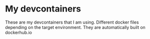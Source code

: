 # My devcontainers

These are my devcontainers that I am using. Different docker files depending on the target environment. They are automatically built on dockerhub.io
